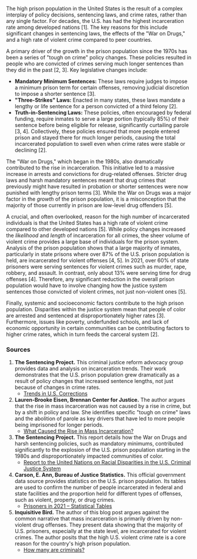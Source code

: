 The high prison population in the United States is the result of a complex interplay of policy decisions, sentencing laws, and crime rates, rather than any single factor. For decades, the U.S. has had the highest incarceration rate among developed nations [1]. The key reasons for this include significant changes in sentencing laws, the effects of the "War on Drugs," and a high rate of violent crime compared to peer countries.

A primary driver of the growth in the prison population since the 1970s has been a series of "tough on crime" policy changes. These policies resulted in people who are convicted of crimes serving much longer sentences than they did in the past [2, 3]. Key legislative changes include:
*   **Mandatory Minimum Sentences:** These laws require judges to impose a minimum prison term for certain offenses, removing judicial discretion to impose a shorter sentence [3].
*   **"Three-Strikes" Laws:** Enacted in many states, these laws mandate a lengthy or life sentence for a person convicted of a third felony [2].
*   **Truth-in-Sentencing Laws:** These policies, often encouraged by federal funding, require inmates to serve a large portion (typically 85%) of their sentence before being eligible for release, significantly curtailing parole [3, 4].
Collectively, these policies ensured that more people entered prison and stayed there for much longer periods, causing the total incarcerated population to swell even when crime rates were stable or declining [2].

The "War on Drugs," which began in the 1980s, also dramatically contributed to the rise in incarceration. This initiative led to a massive increase in arrests and convictions for drug-related offenses. Stricter drug laws and harsh mandatory sentences meant that drug crimes that previously might have resulted in probation or shorter sentences were now punished with lengthy prison terms [3]. While the War on Drugs was a major factor in the *growth* of the prison population, it is a misconception that the majority of those currently in prison are low-level drug offenders [5].

A crucial, and often overlooked, reason for the high number of incarcerated individuals is that the United States has a high rate of violent crime compared to other developed nations [5]. While policy changes increased the *likelihood* and *length* of incarceration for all crimes, the sheer volume of violent crime provides a large base of individuals for the prison system. Analysis of the prison population shows that a large majority of inmates, particularly in state prisons where over 87% of the U.S. prison population is held, are incarcerated for violent offenses [4, 5]. In 2021, over 60% of state prisoners were serving sentences for violent crimes such as murder, rape, robbery, and assault. In contrast, only about 13% were serving time for drug offenses [4]. Therefore, any significant reduction in the overall prison population would have to involve changing how the justice system sentences those convicted of violent crimes, not just non-violent ones [5].

Finally, systemic and socioeconomic factors contribute to the high prison population. Disparities within the justice system mean that people of color are arrested and sentenced at disproportionately higher rates [3]. Furthermore, issues like poverty, underfunded schools, and lack of economic opportunity in certain communities can be contributing factors to higher crime rates, which in turn feeds the carceral system [2].

### Sources

1.  **The Sentencing Project.** This criminal justice reform advocacy group provides data and analysis on incarceration trends. Their work demonstrates that the U.S. prison population grew dramatically as a result of policy changes that increased sentence lengths, not just because of changes in crime rates.
    *   [Trends in U.S. Corrections](https://www.sentencingproject.org/reports/trends-in-u-s-corrections/)
2.  **Lauren-Brooke Eisen, Brennan Center for Justice.** The author argues that the rise in mass incarceration was not caused by a rise in crime, but by a shift in policy and law. She identifies specific "tough on crime" laws and the abolition of parole as key drivers that have led to more people being imprisoned for longer periods.
    *   [What Caused the Rise in Mass Incarceration?](https://www.brennancenter.org/our-work/analysis-opinion/what-caused-rise-mass-incarceration)
3.  **The Sentencing Project.** This report details how the War on Drugs and harsh sentencing policies, such as mandatory minimums, contributed significantly to the explosion of the U.S. prison population starting in the 1980s and disproportionately impacted communities of color.
    *   [Report to the United Nations on Racial Disparities in the U.S. Criminal Justice System](https://www.sentencingproject.org/reports/report-to-the-united-nations-on-racial-disparities-in-the-u-s-criminal-justice-system/)
4.  **Carson, E. Ann, Bureau of Justice Statistics.** This official government data source provides statistics on the U.S. prison population. Its tables are used to confirm the number of people incarcerated in federal and state facilities and the proportion held for different types of offenses, such as violent, property, or drug crimes.
    *   [Prisoners in 2021 – Statistical Tables](https://bjs.ojp.gov/library/publications/prisoners-2021-statistical-tables)
5.  **Inquisitive Bird.** The author of this blog post argues against the common narrative that mass incarceration is primarily driven by non-violent drug offenses. They present data showing that the majority of U.S. prisoners, especially at the state level, are incarcerated for violent crimes. The author posits that the high U.S. violent crime rate is a core reason for the country's high prison population.
    *   [How many are criminals?](https://inquisitivebird.xyz/p/how-many-are-criminals)